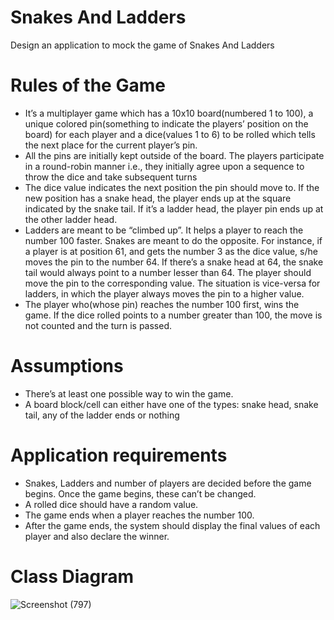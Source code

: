 # Snakes And Ladders
Design an application to mock the game of Snakes And Ladders
# Rules of the Game
- It’s a multiplayer game which has a 10x10 board(numbered 1 to 100), a unique colored
pin(something to indicate the players’ position on the board) for each player and a
dice(values 1 to 6) to be rolled which tells the next place for the current player’s pin.
- All the pins are initially kept outside of the board. The players participate in a round-robin
manner i.e., they initially agree upon a sequence to throw the dice and take subsequent turns
- The dice value indicates the next position the pin should move to. If the new position has a
snake head, the player ends up at the square indicated by the snake tail. If it’s a ladder head,
the player pin ends up at the other ladder head.
- Ladders are meant to be “climbed up”. It helps a player to reach the number 100 faster.
Snakes are meant to do the opposite. For instance, if a player is at position 61, and gets the
number 3 as the dice value, s/he moves the pin to the number 64. If there’s a snake head at
64, the snake tail would always point to a number lesser than 64. The player should move
the pin to the corresponding value. The situation is vice-versa for ladders, in which the player
always moves the pin to a higher value.
- The player who(whose pin) reaches the number 100 first, wins the game. If the dice rolled
points to a number greater than 100, the move is not counted and the turn is passed.
# Assumptions
- There’s at least one possible way to win the game.
- A board block/cell can either have one of the types: snake head, snake tail, any of the ladder
ends or nothing
# Application requirements
- Snakes, Ladders and number of players are decided before the game begins. Once the game
begins, these can’t be changed.
- A rolled dice should have a random value.
- The game ends when a player reaches the number 100.
- After the game ends, the system should display the final values of each player and also declare the winner.
# Class Diagram 
![Screenshot (797)](https://github.com/hksirya/LowLevelDesign/assets/104431269/d23205e5-429a-460c-ab49-638b5187c93c)

